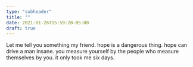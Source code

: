 ```yaml
---
type: "subheader"
title: ""
date: 2021-01-26T15:59:20-05:00
draft: true
---
```


Let me tell you something my friend. hope is a dangerous thing. hope can drive a man insane. you measure yourself by the people who measure themselves by you. it only took me six days.